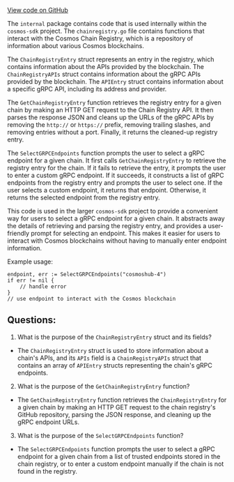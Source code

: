[View code on GitHub](https://github.com/cosmos/cosmos-sdk/blob/main/tools/hubl/internal/registry.go)

The `internal` package contains code that is used internally within the `cosmos-sdk` project. The `chainregistry.go` file contains functions that interact with the Cosmos Chain Registry, which is a repository of information about various Cosmos blockchains. 

The `ChainRegistryEntry` struct represents an entry in the registry, which contains information about the APIs provided by the blockchain. The `ChainRegistryAPIs` struct contains information about the gRPC APIs provided by the blockchain. The `APIEntry` struct contains information about a specific gRPC API, including its address and provider.

The `GetChainRegistryEntry` function retrieves the registry entry for a given chain by making an HTTP GET request to the Chain Registry API. It then parses the response JSON and cleans up the URLs of the gRPC APIs by removing the `http://` or `https://` prefix, removing trailing slashes, and removing entries without a port. Finally, it returns the cleaned-up registry entry.

The `SelectGRPCEndpoints` function prompts the user to select a gRPC endpoint for a given chain. It first calls `GetChainRegistryEntry` to retrieve the registry entry for the chain. If it fails to retrieve the entry, it prompts the user to enter a custom gRPC endpoint. If it succeeds, it constructs a list of gRPC endpoints from the registry entry and prompts the user to select one. If the user selects a custom endpoint, it returns that endpoint. Otherwise, it returns the selected endpoint from the registry entry.

This code is used in the larger `cosmos-sdk` project to provide a convenient way for users to select a gRPC endpoint for a given chain. It abstracts away the details of retrieving and parsing the registry entry, and provides a user-friendly prompt for selecting an endpoint. This makes it easier for users to interact with Cosmos blockchains without having to manually enter endpoint information. 

Example usage:

```
endpoint, err := SelectGRPCEndpoints("cosmoshub-4")
if err != nil {
    // handle error
}
// use endpoint to interact with the Cosmos blockchain
```
## Questions: 
 1. What is the purpose of the `ChainRegistryEntry` struct and its fields?
- The `ChainRegistryEntry` struct is used to store information about a chain's APIs, and its `APIs` field is a `ChainRegistryAPIs` struct that contains an array of `APIEntry` structs representing the chain's gRPC endpoints.

2. What is the purpose of the `GetChainRegistryEntry` function?
- The `GetChainRegistryEntry` function retrieves the `ChainRegistryEntry` for a given chain by making an HTTP GET request to the chain registry's GitHub repository, parsing the JSON response, and cleaning up the gRPC endpoint URLs.

3. What is the purpose of the `SelectGRPCEndpoints` function?
- The `SelectGRPCEndpoints` function prompts the user to select a gRPC endpoint for a given chain from a list of trusted endpoints stored in the chain registry, or to enter a custom endpoint manually if the chain is not found in the registry.